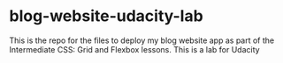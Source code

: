 # blog-website-udacity-lab
This is the repo for the files to deploy my blog website app as part of the Intermediate CSS: Grid and Flexbox lessons.  This is a lab for Udacity
